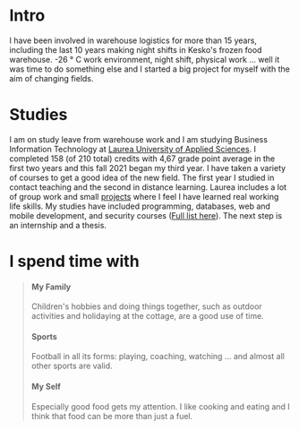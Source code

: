 
# Intro

I have been involved in warehouse logistics for more than 15 years, including the last 10 years making night shifts in Kesko's frozen food warehouse. -26 ° C work environment, night shift, physical work ... well it was time to do something else and I started a big project for myself with the aim of changing fields.

# Studies

I am on study leave from warehouse work and I am studying Business Information Technology at [Laurea University of Applied Sciences](https://www.laurea.fi/en/). I completed 158 (of 210 total) credits with 4,67 grade point average in the first two years and this fall 2021 began my third year. I have taken a variety of courses to get a good idea of ​​the new field. The first year I studied in contact teaching and the second in distance learning. Laurea includes a lot of group work and small [projects](https://www.teemunasanen.com/projects)  where I feel I have learned real working life skills. My studies have included programming, databases, web and mobile development, and security courses ([Full list here](https://www.teemunasanen.com/resume#courses)). The next step is an internship and a thesis.

# I spend time with

> #### My Family
> Children's hobbies and doing things together, such as outdoor activities and holidaying at the cottage, are a good use of time.  
>
> #### Sports
> Football in all its forms: playing, coaching, watching ... and almost all other sports are valid.  
>
> #### My Self
> Especially good food gets my attention. I like cooking and eating and I think that food can be more than just a fuel. 